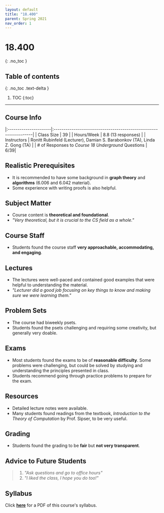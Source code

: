 ```yaml
---
layout: default
title: "18.400"
parent: Spring 2021
nav_order: 1
---
```


# 18.400

{: .no_toc }

## Table of contents

{: .no_toc .text-delta }

1. TOC
   {:toc}

---

## Course Info

|:----------------------|:-------------------------------------------------------------------|
| Class Size | 39 |
| Hours/Week | 8.8 (13 responses) |
| Instructors | Ronitt Rubinfeld (Lecturer), Damian S. Barabonkov (TA), Linda Z. Gong (TA) |
| # of Responses to _Course 18 Underground_ Questions | 6/39|

## Realistic Prerequisites

-   It is recommended to have some background in **graph theory** and **algorithms** (6.006 and 6.042 material).
-   Some experience with writing proofs is also helpful.

## Subject Matter

-   Course content is **theoretical and foundational**.
-   _"Very theoretical, but it is crucial to the CS field as a whole."_

## Course Staff

-   Students found the course staff **very approachable, accommodating, and engaging**.

## Lectures

-   The lectures were well-paced and contained good examples that were helpful to understanding the material.
-   _"Lecturer did a good job focusing on key things to know and making sure we were learning them."_

## Problem Sets

-   The course had biweekly psets.
-   Students found the psets challenging and requiring some creativity, but generally very doable.

## Exams

-   Most students found the exams to be of **reasonable difficulty**. Some problems were challenging, but could be solved by studying and understanding the principles presented in class.
-   Students recommend going through practice problems to prepare for the exam.

## Resources

-   Detailed lecture notes were available.
-   Many students found readings from the textbook, _Introduction to the Theory of Computation_ by Prof. Sipser, to be very useful.

## Grading

-   Students found the grading to be **fair** but **not very transparent**.

## Advice to Future Students

> 1. _"Ask questions and go to office hours"_
> 2. _"I liked the class, I hope you do too!"_

## Syllabus

Click [**here**](/assets/files/400_Syllabus_Spring2021.pdf) for a PDF of this course's syllabus.
